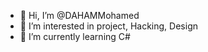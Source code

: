 - 👋 Hi, I’m @DAHAMMohamed
- 👀 I’m interested in project, Hacking, Design
- 🌱 I’m currently learning C#


<!---
DAHAMMohamed/DAHAMMohamed is a ✨ special ✨ repository because its `README.md` (this file) appears on your GitHub profile.
You can click the Preview link to take a look at your changes.
--->
